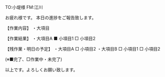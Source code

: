 TO:小堤様
FM:江川

お疲れ様です。
本日の進捗をご報告致します。

【作業内容】
・大項目

【作業結果】
・大項目A
    ■ 小項目1
    □ 小項目2

【残作業・明日の予定】
・大項目A
    □ 小項目2
・大項目B
    □ 小項目1
    □ 小項目2

(※■完了、□作業中・未完了)

以上です。よろしくお願い致します。
